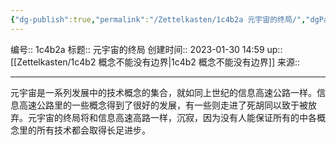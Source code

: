 ```yaml
---
{"dg-publish":true,"permalink":"/Zettelkasten/1c4b2a 元宇宙的终局/","dgPassFrontmatter":true}
---
```


编号:: 1c4b2a
标题:: 元宇宙的终局
创建时间:: 2023-01-30 14:59
up:: [[Zettelkasten/1c4b2 概念不能没有边界\|1c4b2 概念不能没有边界]]
来源:: 

---
元宇宙是一系列发展中的技术概念的集合，就如同上世纪的信息高速公路一样。信息高速公路里的一些概念得到了很好的发展，有一些则走进了死胡同以致于被放弃。元宇宙的终局将和信息高速高路一样，沉寂，因为没有人能保证所有的中各概念里的所有技术都会取得长足进步。